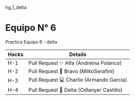hg_1_delta

# Equipo N° 6
Practica Equipo 6 - delta

| Hacks  | Details |
| ------------- | ------------- |
| H-1  | Pull Request ✨ Alfa (Andreina Polanco) |
| H-2  | Pull Request 💪 Bravo (MilkoSerafini) |
| H-3  | Pull Request 💻 Charlie (Armando Garcia) |
| H-4  | Pull Request 🚀 Delta (Odlanyer Castillo) |
